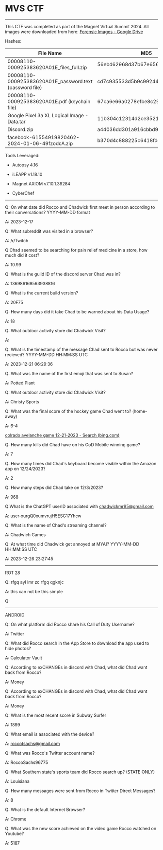# MVS CTF

---

This CTF was completed as part of the Magnet Virtual Summit 2024. All images were downloaded from here: [Forensic Images - Google Drive](https://drive.google.com/drive/folders/1zynwO2BaccA2EOTcRYhKV5CjKuWWU2l6)

Hashes:

| File Name                                               | MD5                              | SHA256                                                           |
| ------------------------------------------------------- | -------------------------------- | ---------------------------------------------------------------- |
| 00008110-000925383620A01E_files_full.zip                | 56ebd62968d37b67e656ad58eee7a985 | 4bf34353e6c13c35ed9ad3d0a5cbae87e1407775d56f6434956326ff4017974b |
| 00008110-000925383620A01E_password.text (password file) | cd7c935533d5b9c992449cb73b02f4fa | f9767906bf1aef77f7f7f56d6f29b2aeee340faa4317c3440832565a3ca633df |
| 00008110-000925383620A01E.pdf (keychain file)           | 67ca6e66a0278efbe8c291366a0d6f99 | b3c939f6a777f077102ab3b22c649f60b7628214fc3debd39e7e3e37f4a39cbf |
| Google Pixel 3a XL Logical Image - Data.tar             | 11b304c12314d2ce35219cab0c98569e | 1c37b9b932688e9d6b27dd4c24d1cd21f5d0fd081bbf85ab5fad5a0cf2e7c146 |
| Discord.zip                                             | a44036dd301a916cbbd95eb334885357 | 1ba4e558378891c3b3955f323cd7a9f4cf39123cfb4d7af1f4d535626e8f4ccf |
| facebook-61554919820462-2024-01-06-49fzodcA.zip         | b370d4c888225c6418fdd1ffbd83582c | d6f202d965127956769aeae31d234219c49f1f368549a5d1f1f5fe3171c601d6 |

Tools Leveraged:

- Autopsy 4.16

- iLEAPP v1.18.10

- Magnet AXIOM v7.10.1.39284

- CyberChef

---

Q: On what date did Rocco and Chadwick first meet in person according to their conversations? YYYY-MM-DD format

A: 2023-12-17

Q: What subreddit was visited in a browser?

A: /r/Twitch

Q:Chad seemed to be searching for pain relief medicine in a store, how much did it cost?

A: 10.99

Q: What is the guild ID of the discord server Chad was in?

A: 136986169563938816

Q: What is the current build version?

A: 20F75

Q: How many days did it take Chad to be warned about his Data Usage?

A: 18 

Q: What outdoor activity store did Chadwick Visit?

A:  

Q: What is the timestamp of the message Chad sent to Rocco but was never recieved? YYYY-MM-DD HH:MM:SS UTC

A: 2023-12-21 06:29:36

Q: What was the name of the first emoji that was sent to Susan?

A: Potted Plant

Q: What outdoor activity store did Chadwick Visit?

A: Christy Sports

Q: What was the final score of the hockey game Chad went to? (home-away)

A: 6-4

[colrado avelanche game 12-21-2023 - Search (bing.com)](https://www.bing.com/search?q=colrado+avelanche+game+12-21-2023&qs=n&form=QBRE&sp=-1&lq=0&pq=colrado+avelanche+game+12-21-2023&sc=6-33&sk=&cvid=A69CC000A9AA4B6DBD163365E1356F7D&ghsh=0&ghacc=0&ghpl=)

Q: How many kills did Chad have on his CoD Mobile winning game?

A: 7

Q: How many times did Chad's keyboard become visible within the Amazon app on 12/24/2023?

A: 2

Q: How many steps did Chad take on 12/3/2023?

A: 968

Q:What is the ChatGPT userID associated with [chadwickmr95@gmail.com](mailto:chadwickmr95@gmail.com)

A: user-xurgQ0xumvrujH5ESG17Yhcw

Q: What is the name of Chad's streaming channel?

A: Chadwich Games

Q: At what time did Chadwick get annoyed at MYAI? YYYY-MM-DD HH:MM:SS UTC

A: 2023-12-26 23:27:45

---

ROT 28

Q: rfgq ayl lmr zc rfgq qgknjc

A: this can not be this simple

Q:

---

ANDROID

Q: On what platform did Rocco share his Call of Duty Username?

A:  Twitter

Q: What did Rocco search in the App Store to download the app used to hide photos?

A: Calculator Vault

Q: According to exCHANGEs in discord with Chad, what did Chad want back from Rocco?

A: Money

Q: According to exCHANGEs in discord with Chad, what did Chad want back from Rocco?

A: Money

Q: What is the most recent score in Subway Surfer

A: 1899

Q: What email is associated with the device?

A: roccotsachs@gmail.com

Q: What was Rocco's Twitter account name?

A: RoccoSachs96775

Q: What Southern state's sports team did Rocco search up? (STATE ONLY)

A: Louisiana

Q: How many messages were sent from Rocco in Twitter Direct Messages?

A: 8

Q: What is the default Internet Browser?

A: Chrome

Q: What was the new score achieved on the video game Rocco watched on Youtube?

A: 5187
